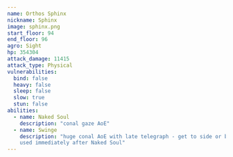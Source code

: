 ```yaml
---
name: Orthos Sphinx
nickname: Sphinx
image: sphinx.png
start_floor: 94
end_floor: 96
agro: Sight
hp: 354304
attack_damage: 11415
attack_type: Physical
vulnerabilities:
  bind: false
  heavy: false
  sleep: false
  slow: true
  stun: false
abilities:
  - name: Naked Soul
    description: "conal gaze AoE"
  - name: Swinge
    description: "huge conal AoE with late telegraph - get to side or behind;
    used immediately after Naked Soul"
---
```

